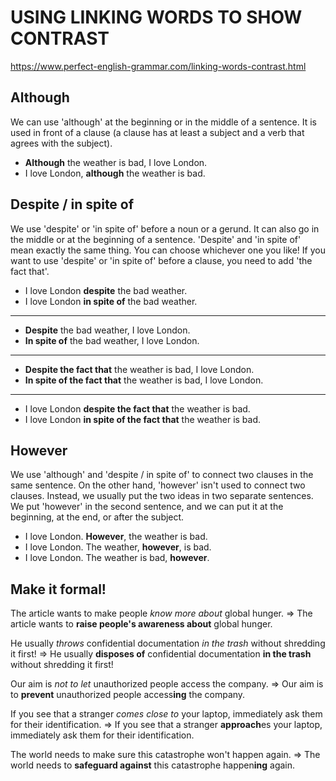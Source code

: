 # USING LINKING WORDS TO SHOW CONTRAST

https://www.perfect-english-grammar.com/linking-words-contrast.html

## Although

We can use 'although' at the beginning or in the middle of a sentence. It is used in front of a clause (a clause has at least a subject and a verb that agrees with the subject).

- **Although** the weather is bad, I love London.
- I love London, **although** the weather is bad.

## Despite / in spite of

We use 'despite' or 'in spite of' before a noun or a gerund. It can also go in the middle or at the beginning of a sentence. 'Despite' and 'in spite of' mean exactly the same thing. You can choose whichever one you like! If you want to use 'despite' or 'in spite of' before a clause, you need to add 'the fact that'.

- I love London **despite** the bad weather.
- I love London **in spite of** the bad weather.
***
- **Despite** the bad weather, I love London.
- **In spite of** the bad weather, I love London.
***
- **Despite the fact that** the weather is bad, I love London.
- **In spite of the fact that** the weather is bad, I love London.
***
- I love London **despite the fact that** the weather is bad.
- I love London **in spite of the fact that** the weather is bad.

## However

We use 'although' and 'despite / in spite of' to connect two clauses in the same sentence. On the other hand, 'however' isn't used to connect two clauses. Instead, we usually put the two ideas in two separate sentences. We put 'however' in the second sentence, and we can put it at the beginning, at the end, or after the subject.

- I love London. **However**, the weather is bad.
- I love London. The weather, **however**, is bad.
- I love London. The weather is bad, **however**.

## Make it formal!

The article wants to make people *know more about* global hunger. =>
The article wants to **raise people's awareness about** global hunger.

He usually *throws* confidential documentation *in the trash* without shredding it first! =>
He usually **disposes of** confidential documentation **in the trash** without shredding it first!

Our aim is *not to let* unauthorized people access the company. =>
Our aim is to **prevent** unauthorized people access**ing** the company.

If you see that a stranger *comes close to* your laptop, immediately ask them for their identification. =>
If you see that a stranger **approach**es your laptop, immediately ask them for their identification.

The world needs to make sure this catastrophe won't happen again. =>
The world needs to **safeguard against** this catastrophe happen**ing** again.
